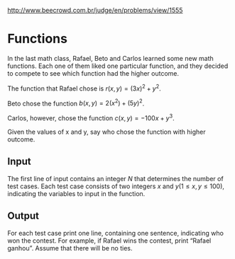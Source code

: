 http://www.beecrowd.com.br/judge/en/problems/view/1555

# Functions

In the last math class, Rafael, Beto and Carlos learned some new math
functions. Each one of them liked one particular function, and they decided to
compete to see which function had the higher outcome.

The function that Rafael chose is $r(x, y) = (3x)^2 + y^2$.

Beto chose the function $b(x, y) = 2(x^2) + (5y)^2$.

Carlos, however, chose the function $c(x, y) = -100x + y^3$.

Given the values of x and y, say who chose the function with higher outcome.

## Input

The first line of input contains an integer $N$ that determines the number of
test cases. Each test case consists of two integers $x$ and $y (1 \leq x, y
\leq 100)$, indicating the variables to input in the function.

## Output

For each test case print one line, containing one sentence, indicating who won
the contest. For example, if Rafael wins the contest, print “Rafael ganhou”.
Assume that there will be no ties.
